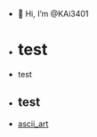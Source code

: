 - 👋 Hi, I’m @KAi3401
- # test
- <p> test </p>
- <h2>test</h2>
- [ascii_art](https://kai3401.github.io/ascii.html)
<!---
KAi3401/KAi3401 is a ✨ special ✨ repository because its `README.md` (this file) appears on your GitHub profile.
You can click the Preview link to take a look at your changes.
--->
